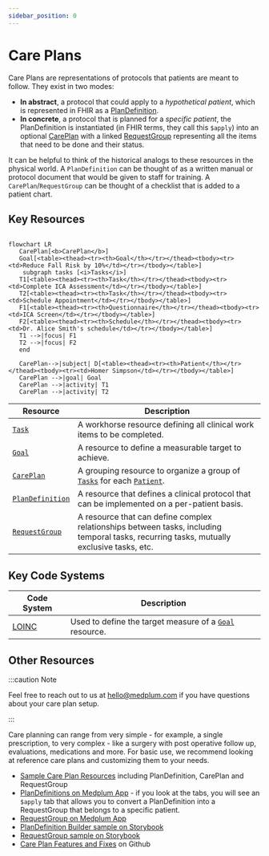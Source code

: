 ```yaml
---
sidebar_position: 0
---
```


# Care Plans

Care Plans are representations of protocols that patients are meant to follow. They exist in two modes:

- **In abstract**, a protocol that could apply to a _hypothetical patient_, which is represented in FHIR as a [PlanDefinition](/docs/api/fhir/resources/plandefinition).
- **In concrete**, a protocol that is planned for a _specific patient_, the PlanDefinition is instantiated (in FHIR terms, they call this `$apply`) into an optional [CarePlan](/docs/api/fhir/resources/careplan) with a linked [RequestGroup](/docs/api/fhir/resources/requestgroup) representing all the items that need to be done and their status.

It can be helpful to think of the historical analogs to these resources in the physical world. A `PlanDefinition` can be thought of as a written manual or protocol document that would be given to staff for training. A `CarePlan`/`RequestGroup` can be thought of a checklist that is added to a patient chart.

## Key Resources

```mermaid

flowchart LR
   CarePlan[<b>CarePlan</b>]
   Goal[<table><thead><tr><th>Goal</th></tr></thead><tbody><tr><td>Reduce Fall Risk by 10%</td></tr></tbody></table>]
    subgraph tasks [<i>Tasks</i>]
   T1[<table><thead><tr><th>Task</th></tr></thead><tbody><tr><td>Complete ICA Assessment</td></tr></tbody></table>]
   T2[<table><thead><tr><th>Task</th></tr></thead><tbody><tr><td>Schedule Appointment</td></tr></tbody></table>]
   F1[<table><thead><tr><th>Questionnaire</th></tr></thead><tbody><tr><td>ICA Screen</td></tr></tbody></table>]
   F2[<table><thead><tr><th>Schedule</th></tr></thead><tbody><tr><td>Dr. Alice Smith's schedule</td></tr></tbody></table>]
   T1 -->|focus| F1
   T2 -->|focus| F2
   end

   CarePlan-->|subject| D[<table><thead><tr><th>Patient</th></tr></thead><tbody><tr><td>Homer Simpson</td></tr></tbody></table>]
   CarePlan -->|goal| Goal
   CarePlan -->|activity| T1
   CarePlan -->|activity| T2

```

| **Resource**                                                | **Description**                                                                                                                             |
| ----------------------------------------------------------- | ------------------------------------------------------------------------------------------------------------------------------------------- |
| [`Task`](/docs/api/fhir/resources/task)                     | A workhorse resource defining all clinical work items to be completed.                                                                      |
| [`Goal`](/docs/api/fhir/resources/goal)                     | A resource to define a measurable target to achieve.                                                                                        |
| [`CarePlan`](/docs/api/fhir/resources/careplan)             | A grouping resource to organize a group of [`Tasks`](/docs/api/fhir/resources/task) for each [`Patient`](/docs/api/fhir/resources/patient). |
| [`PlanDefinition`](/docs/api/fhir/resources/plandefinition) | A resource that defines a clinical protocol that can be implemented on a per-patient basis.                                                 |
| [`RequestGroup`](/docs/api/fhir/resources/requestgroup)     | A resource that can define complex relationships between tasks, including temporal tasks, recurring tasks, mutually exclusive tasks, etc.   |

## Key Code Systems

| **Code System**                                       | **Description**                                                                          |
| ----------------------------------------------------- | ---------------------------------------------------------------------------------------- |
| [LOINC](https://www.medplum.com/docs/careplans/loinc) | Used to define the target measure of a [`Goal`](/docs/api/fhir/resources/goal) resource. |

## Other Resources

:::caution Note

Feel free to reach out to us at hello@medplum.com if you have questions about your care plan setup.

:::

Care planning can range from very simple - for example, a single prescription, to very complex - like a surgery with post operative follow up, evaluations, medications and more. For basic use, we recommend looking at reference care plans and customizing them to your needs.

- [Sample Care Plan Resources](https://github.com/medplum/medplum/blob/86bfdc2435035478d5672daf9cd45a609a012119/packages/react/src/stories/covid19.ts) including PlanDefinition, CarePlan and RequestGroup
- [PlanDefinitions on Medplum App](https://app.medplum.com/PlanDefinition) - if you look at the tabs, you will see an `$apply` tab that allows you to convert a PlanDefinition into a RequestGroup that belongs to a specific patient.
- [RequestGroup on Medplum App](https://app.medplum.com/RequestGroup)
- [PlanDefinition Builder sample on Storybook](https://storybook.medplum.com/?path=/docs/medplum-plandefinitionbuilder--basic)
- [RequestGroup sample on Storybook](https://storybook.medplum.com/?path=/docs/medplum-requestgroupdisplay--simple)
- [Care Plan Features and Fixes](https://github.com/medplum/medplum/pulls?q=is%3Apr+label%3Acareplans) on Github
